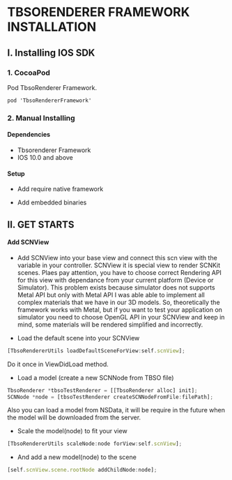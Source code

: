 # TBSORENDERER FRAMEWORK INSTALLATION
## I. Installing IOS SDK

### 1. CocoaPod
Pod TbsoRenderer Framework.

`pod 'TbsoRendererFramework'`

### 2. Manual Installing
#### Dependencies
* Tbsorenderer Framework
* IOS 10.0 and above

#### Setup
* Add require native framework

* Add embedded binaries

## II. GET STARTS
#### Add SCNView
* Add SCNView into your base view and connect this scn view with  the variable in your controller.
SCNView it is special view to render SCNKit scenes. Plaes pay attention, you have to choose correct Rendering API for this view with dependance from your current platform (Device or Simulator). This problem exists because simulator does not supports Metal API but only with Metal API I was able able to implement all complex materials that we have in our 3D models.
So, theoretically the framework works with Metal, but if you want to test your application on simulator you need to choose OpenGL API in your SCNView and keep in mind, some materials will be rendered simplified and incorrectly.

* Load the default scene into your SCNView
```javascript
[TbsoRendererUtils loadDefaultSceneForView:self.scnView];
```
Do it once in ViewDidLoad method.

* Load a model (create a new SCNNode from TBSO file)
```javascript
TbsoRenderer *tbsoTestRenderer = [[TbsoRenderer alloc] init];
SCNNode *node = [tbsoTestRenderer createSCNNodeFromFile:filePath];
```
Also you can load a model from NSData, it will be require in the future when the model will be downloaded from the server.

* Scale the model(node) to fit your view
```javascript
[TbsoRendererUtils scaleNode:node forView:self.scnView];
```

* And add a new model(node) to the scene
```javascript
[self.scnView.scene.rootNode addChildNode:node];
```
